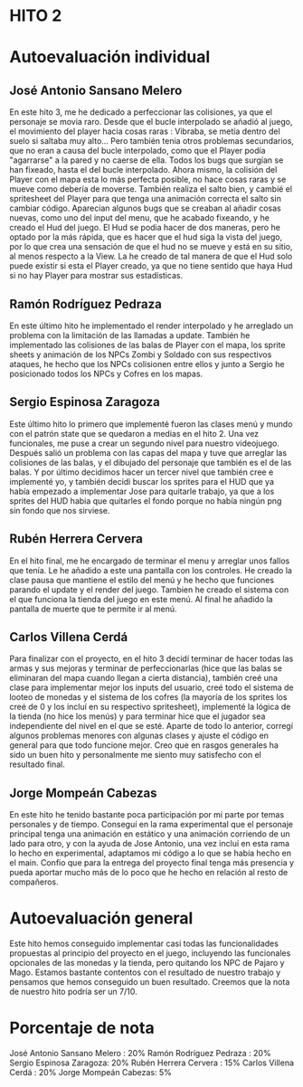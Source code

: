 # HITO 2
# Autoevaluación individual

## José Antonio Sansano Melero
En este hito 3, me he dedicado a perfeccionar las colisiones, ya que el personaje se movia raro.
Desde que el bucle interpolado se añadió al juego, el movimiento del player hacia cosas raras : Vibraba, se metía dentro del suelo si saltaba muy alto... Pero también tenia otros problemas secundarios, que no eran a causa del bucle interpolado, como que el Player podía "agarrarse" a la pared y no caerse de ella. Todos los bugs que surgían se han fixeado, hasta el del bucle interpolado.
Ahora mismo, la colisión del Player con el mapa esta lo más perfecta posible, no hace cosas raras y se mueve como debería de moverse. También realiza el salto bien, y cambié el spritesheet del Player para que tenga una animación correcta el salto sin cambiar código. Aparecian algunos bugs que se creaban al añadir cosas nuevas, como uno del input del menu, que he acabado fixeando, y he creado el Hud del juego. 
El Hud se podia hacer de dos maneras, pero he optado por la más rápida, que es hacer que el hud siga la vista del juego, por lo que crea una sensación de que el hud no se mueve y está en su sitio, al menos respecto a la View. La he creado de tal manera de que el Hud solo puede existir si esta el Player creado, ya que no tiene sentido que haya Hud si no hay Player para mostrar sus estadísticas.

## Ramón Rodríguez Pedraza
En este último hito he implementado el render interpolado y he arreglado un problema con la limitación de las llamadas a update.
También he implementado las colisiones de las balas de Player con el mapa, los sprite sheets y animación de los NPCs Zombi y Soldado con sus respectivos ataques, he hecho que los NPCs colisionen entre ellos y junto a Sergio he posicionado todos los NPCs y Cofres en los mapas.

## Sergio Espinosa Zaragoza
Este último hito lo primero que implementé fueron las clases menú y mundo con el patrón state que se quedaron a medias en el hito 2. 
Una vez funcionales, me puse a crear un segundo nivel para nuestro videojuego. Después salió un problema con las capas del mapa y tuve que arreglar las colisiones de las balas, y el dibujado del personaje que también es el de las balas. 
Y por último decidimos hacer un tercer nivel que también cree e implementé yo, y también decidi buscar los sprites para el HUD que ya había empezado a implementar Jose para quitarle trabajo, ya que a los sprites del HUD habia que quitarles el fondo porque no había ningún png sin fondo que nos sirviese.


## Rubén Herrera Cervera
En el hito final, me he encargado de terminar el menu y arreglar unos fallos que tenía. Le he añadido a este una pantalla con los controles. He creado la clase pausa que mantiene el estilo del menú y he hecho que funciones parando el update y el render del juego. Tambien he creado el sistema con el que funciona la tienda del juego en este menú. Al final he añadido la pantalla de muerte que te permite ir al menú.

## Carlos Villena Cerdá
Para finalizar con el proyecto, en el hito 3 decidí terminar de hacer todas las armas y sus mejoras y terminar de perfeccionarlas (hice que las balas se eliminaran del mapa cuando llegan a cierta distancia), también creé una clase para implementar mejor los inputs del usuario, creé todo el sistema de looteo de monedas y el sistema de los cofres (la mayoría de los sprites los creé de 0 y los incluí en su respectivo spritesheet), implementé la lógica de la tienda (no hice los menús) y para terminar hice que el jugador sea independiente del nivel en el que se esté. Aparte de todo lo anterior, corregí algunos problemas menores con algunas clases y ajuste el código en general para que todo funcione mejor. Creo que en rasgos generales ha sido un buen hito y personalmente me siento muy satisfecho con el resultado final.

## Jorge Mompeán Cabezas
En este hito he tenido bastante poca participación por mi parte por temas personales y de tiempo. Conseguí en la rama experimental que el personaje principal tenga una animación en estático y una animación corriendo de un lado para otro, y con la ayuda de Jose Antonio, una vez incluí en esta rama lo hecho en experimental, adaptamos mi código a lo que se había hecho en el main. Confio que para la entrega del proyecto final tenga más presencia y pueda aportar mucho más de lo poco que he hecho en relación al resto de compañeros.


# Autoevaluación general
Este hito hemos conseguido implementar casi todas las funcionalidades propuestas al principio del proyecto en el juego, incluyendo las funcionales opcionales de las monedas y la tienda, pero quitando los NPC de Pajaro y Mago. Estamos bastante contentos con el resultado de nuestro trabajo y pensamos que hemos conseguido un buen resultado. Creemos que la nota de nuestro hito podría ser un 7/10.

# Porcentaje de nota
José Antonio Sansano Melero : 20% Ramón Rodríguez Pedraza : 20% Sergio Espinosa Zaragoza: 20% Rubén Herrera Cervera : 15% Carlos Villena Cerdá : 20% Jorge Mompeán Cabezas: 5%

